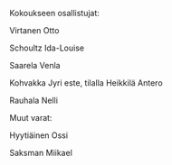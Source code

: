 Kokoukseen osallistujat:

Virtanen Otto

Schoultz Ida-Louise

Saarela Venla

Kohvakka Jyri este, tilalla Heikkilä Antero

Rauhala Nelli



Muut varat:

Hyytiäinen Ossi

Saksman Miikael

